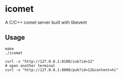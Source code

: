 icomet
======

A C/C++ comet server built with libevent

## Usage

```shell
make
./icomet

curl -v "http://127.0.0.1:8100/sub?id=12"
# open another terminal
curl -v "http://127.0.0.1:8000/pub?id=12&content=hi"
```
